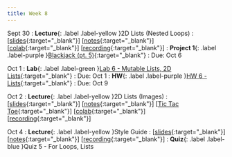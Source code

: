 ```yaml
---
title: Week 8
---
```


Sept 30
: **Lecture**{: .label .label-yellow }2D Lists (Nested Loops)
  :  \[[slides](https://docs.google.com/presentation/d/1INanubO_Inb7VwwsDZGHSGljeyhMNvdyNq1E-dhsPII/edit?usp=sharing){:target="_blank"}\] \[[notes](https://docs.google.com/document/d/1b203UE5KRy1FaQ_4IDO3OAKx0fxsDNZH8MWsJj6588k/edit?usp=sharing){:target="_blank"}\] \[[colab](https://colab.research.google.com/drive/1Bi6NJ_TGweiKc99MlOX6gBIeJ2dlRfFG?usp=sharing){:target="_blank"}\] \[[recording](https://youtu.be/H1pfMDyFWIc){:target="_blank"}\]
: **Project 1**{: .label .label-purple }[Blackjack (pt. 5)](https://edstem.org/us/courses/61483/lessons/119708){:target="_blank"}
  : Due: Oct 6

Oct 1
: **Lab**{: .label .label-green }[Lab 6 - Mutable Lists, 2D Lists](https://edstem.org/us/courses/61483/lessons/120082){:target="_blank"}
  : Due: Oct 1
: **HW**{: .label .label-purple }[HW 6 - Lists](https://edstem.org/us/courses/61483/lessons/118830){:target="_blank"}
  : Due: Oct 9

Oct 2
: **Lecture**{: .label .label-yellow }2D Lists (Images)
  : \[[slides](https://docs.google.com/presentation/d/1pErmo1Sd08GGKN-RAPhT32MtvWy9ql93u02lVIxt7Zw/edit?usp=sharing){:target="_blank"}\] \[[notes](https://docs.google.com/document/d/1oBETYNDhXxhI4acPSV2AzDOPKCh63ymL_b62qrjkQU8/edit?usp=sharing){:target="_blank"}\] \[[Tic Tac Toe](https://colab.research.google.com/drive/1BF4dHcgRLkviXv5G8mgsp3pzNxCCmjyF?usp=sharing){:target="_blank"}\] \[[colab](https://colab.research.google.com/drive/1TVla0QVxiY9iFdO7V3OuFZzrwBI8MabK?usp=sharing){:target="_blank"}\] \[[recording](https://youtu.be/oAiHIJyHI6A){:target="_blank"}\]

Oct 4
: **Lecture**{: .label .label-yellow }Style Guide
  : \[[slides](https://docs.google.com/presentation/d/1K23XPmJBNbFptp-Hp10q5okEgol0UZ9GkzsmiDELeG4/edit?usp=sharing){:target="_blank"}\] \[[notes](https://docs.google.com/document/d/1IJjjUiPhEPHZesnVaEdN5yEBvxytVrZWZebsNjDpU4M/edit?usp=sharing){:target="_blank"}\] \[[recording](https://youtu.be/VHOhs8aQo2k){:target="_blank"}\]
: **Quiz**{: .label .label-blue }Quiz 5 - For Loops, Lists